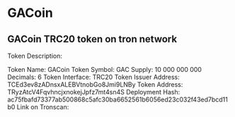# GACoin

GACoin TRC20 token on tron network
-----------------------------------------------------
Token Description:

Token Name: GACoin
Token Symbol: GAC
Supply: 10 000 000 000
Decimals: 6
Token Interface: TRC20
Token Issuer Address: TCEd3ev8zADnsxALEBVtnobGo8Jmi9LNBy
Token Address: TRyzAtcV4FqvhncjxnokejJpfz7mt4sn4S
Deployment Hash: ac75fbafd73377ab500868c5afc30ba6652561b6056ed23c032f43ed7bcd11b0
Link on Tronscan:
